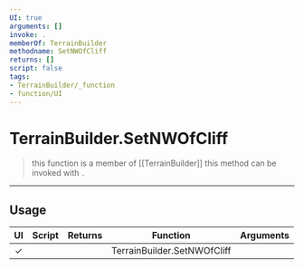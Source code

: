 ```yaml
---
UI: true
arguments: []
invoke: .
memberOf: TerrainBuilder
methodname: SetNWOfCliff
returns: []
script: false
tags:
- TerrainBuilder/_function
- function/UI
---
```

# TerrainBuilder.SetNWOfCliff
> this function is a member of [[TerrainBuilder]]
> this method can be invoked with `.`
-----
## Usage
|  UI | Script | Returns | Function | Arguments |
|:---:|:------:|-------:|:--------:|:---------|
|✓| ||TerrainBuilder.SetNWOfCliff||

